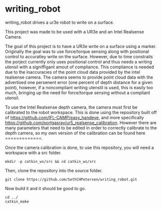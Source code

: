 # writing_robot
writing_robot drives a ur3e robot to write on a surface.

This project was made to be used with a UR3e and an Intel Realsense Camera. 

The goal of this project is to have a UR3e write on a surface using a marker. Originally the goal was to use force/torque sensing along with positional control to accuratley write on the surface. However, due to time constraits the porject currently only uses positional control and thus needs a writing utensil with a signiffigant amout of compliance. This compliance is needed due to the inaccuracies of the point cloud data provided by the intel realsense camera. The camera seems to provide point cloud data with the advertised one persenent error (one percent of depth distance for a given point), however, if a noncompliant writing utenstil is used, this is easily too much, bringing up the need for force/torque sensing without a compliant utensil. 

To use the Intel Realsense depth camera, the camera must first be calibrated to the robot workspace. This is done using the repository built off of https://github.com/IFL-CAMP/easy_handeye, and more specifically https://github.com/portgasray/ur5_realsense_calibration. However there are many parameters that need to be edited in order to correctly calibrate to the depth camera, so my own version of the calibration can be found here =============.


Once the camera calibration is done, to use this repository, you will need a workspace with a src folder.
```
mkdir -p catkin_ws/src && cd catkin_ws/src
```

Then, clone the repository into the source folder.
```
git clone https://github.com/SethCHPetersen/writing_robot.git
```
Now build it and it should be good to go.
```
cd ../
catkin_make
```





